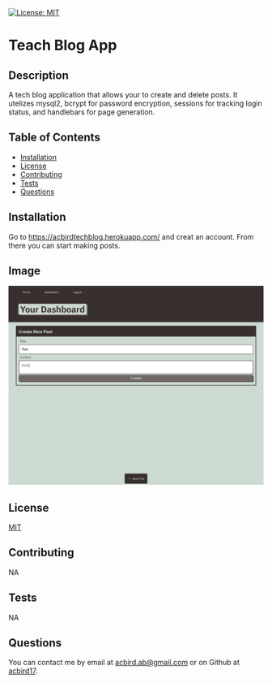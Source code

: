 [![License: MIT](https://img.shields.io/badge/License-MIT-yellow.svg)](https://opensource.org/licenses/MIT)

# Teach Blog App

## Description

A tech blog application that allows your to create and delete posts. It utelizes mysql2, bcrypt for password encryption, sessions for tracking login status, and handlebars for page generation.

## Table of Contents

- [Installation](#installation)
- [License](#license)
- [Contributing](#contributing)
- [Tests](#tests)
- [Questions](#questions)

## Installation

Go to https://acbirdtechblog.herokuapp.com/ and creat an account. From there you can start making posts.

## Image

<img src="./assets/capture.jpg" width="600px"></img>

## License

<a href="https://opensource.org/licenses/MIT">MIT </a>

## Contributing

NA

## Tests

NA

## Questions

You can contact me by email at acbird.ab@gmail.com or on Github at <a href="https://github.com/acbird17">acbird17</a>.
